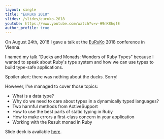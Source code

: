 ```yaml
---
layout: single
title: "EuRuKo 2018"
slides: /slides/euruko-2018
youtube: https://www.youtube.com/watch?v=v-H9nK8hqfE
author_profile: true
---
```


On August 24th, 2018 I gave a talk at the [EuRuKo](http://euruko2018.org/) 2018
conference in Vienna.

I named my talk ”Ducks and Monads: Wonders of Ruby Types” because I wanted to
speak about Ruby's type system and how we can use types to build type-safe applications.

Spoiler alert: there was nothing about the ducks. Sorry!

However, I've managed to cover those topics:

- What is a data type?
- Why do we need to care about types in a dynamically typed languages?
- Two harmful methods from ActiveSupport
- How to use the best parts of static typing in Ruby
- How to make errors a first-class concern in your application
- Working with the Result monad in Ruby

<!-- excerpt -->

Slide deck is available [here](/slides/euruko-2018).
